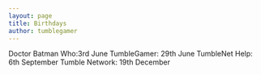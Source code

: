 ```yaml
---
layout: page
title: Birthdays
author: tumblegamer
---
```

Doctor Batman Who:3rd June 
TumbleGamer: 29th June
TumbleNet Help: 6th September
Tumble Network: 19th December
